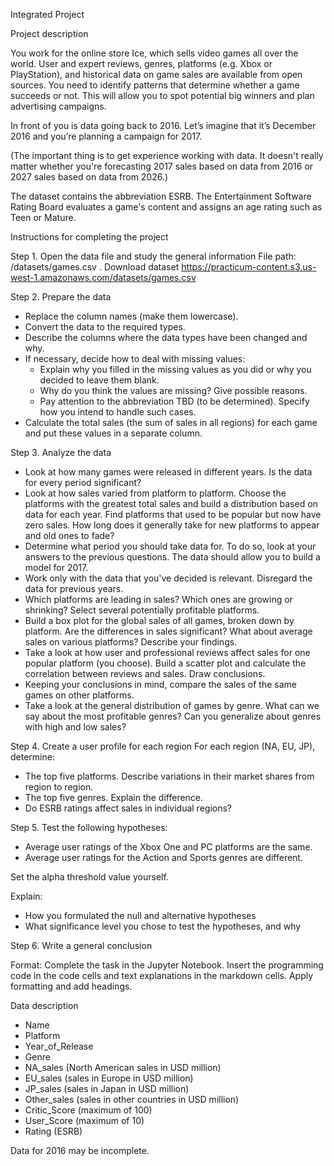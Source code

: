 Integrated Project

Project description

You work for the online store Ice, which sells video games all over the world. User and expert reviews, genres, platforms (e.g. Xbox or PlayStation), and historical data on game sales are available from open sources. You need to identify patterns that determine whether a game succeeds or not. This will allow you to spot potential big winners and plan advertising campaigns.

In front of you is data going back to 2016. Let’s imagine that it’s December 2016 and you’re planning a campaign for 2017. 

(The important thing is to get experience working with data. It doesn't really matter whether you're forecasting 2017 sales based on data from 2016 or 2027 sales based on data from 2026.)

The dataset contains the abbreviation ESRB. The Entertainment Software Rating Board evaluates a game's content and assigns an age rating such as Teen or Mature.

Instructions for completing the project

Step 1. Open the data file and study the general information
File path:
/datasets/games.csv . Download dataset
https://practicum-content.s3.us-west-1.amazonaws.com/datasets/games.csv

Step 2. Prepare the data
- Replace the column names (make them lowercase).
- Convert the data to the required types.
- Describe the columns where the data types have been changed and why.
- If necessary, decide how to deal with missing values:
  - Explain why you filled in the missing values as you did or why you decided to leave them blank.
  - Why do you think the values are missing? Give possible reasons.
  - Pay attention to the abbreviation TBD (to be determined). Specify how you intend to handle such cases.
- Calculate the total sales (the sum of sales in all regions) for each game and put these values in a separate column.

Step 3. Analyze the data
- Look at how many games were released in different years. Is the data for every period significant?
- Look at how sales varied from platform to platform. Choose the platforms with the greatest total sales and build a distribution based on data for each year. Find platforms that used to be popular but now have zero sales. How long does it generally take for new platforms to appear and old ones to fade?
- Determine what period you should take data for. To do so, look at your answers to the previous questions. The data should allow you to build a model for 2017.
- Work only with the data that you've decided is relevant. Disregard the data for previous years.
- Which platforms are leading in sales? Which ones are growing or shrinking? Select several potentially profitable platforms.
- Build a box plot for the global sales of all games, broken down by platform. Are the differences in sales significant? What about average sales on various platforms? Describe your findings.
- Take a look at how user and professional reviews affect sales for one popular platform (you choose). Build a scatter plot and calculate the correlation between reviews and sales. Draw conclusions.
- Keeping your conclusions in mind, compare the sales of the same games on other platforms.
- Take a look at the general distribution of games by genre. What can we say about the most profitable genres? Can you generalize about genres with high and low sales?

Step 4. Create a user profile for each region
For each region (NA, EU, JP), determine:
- The top five platforms. Describe variations in their market shares from region to region.
- The top five genres. Explain the difference.
- Do ESRB ratings affect sales in individual regions?

Step 5. Test the following hypotheses:
- Average user ratings of the Xbox One and PC platforms are the same. 
- Average user ratings for the Action and Sports genres are different.

Set the alpha threshold value yourself.

Explain:
- How you formulated the null and alternative hypotheses 
- What significance level you chose to test the hypotheses, and why

Step 6. Write a general conclusion

Format: Complete the task in the Jupyter Notebook. Insert the programming code in the code cells and text explanations in the markdown cells. Apply formatting and add headings.

Data description
- Name 
- Platform 
- Year_of_Release 
- Genre 
- NA_sales (North American sales in USD million) 
- EU_sales (sales in Europe in USD million) 
- JP_sales (sales in Japan in USD million) 
- Other_sales (sales in other countries in USD million) 
- Critic_Score (maximum of 100) 
- User_Score (maximum of 10) 
- Rating (ESRB)

Data for 2016 may be incomplete.


